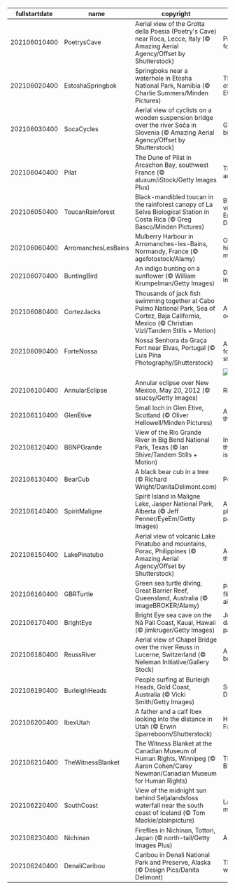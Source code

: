 |fullstartdate|name|copyright|title|image|
|--|--|--|--|--|
202106010400|PoetrysCave|Aerial view of the Grotta della Poesia (Poetry's Cave) near Roca, Lecce, Italy (© Amazing Aerial Agency/Offset by Shutterstock)|Pretty poetic for a pit|![](/en-CA/2021/06/202106010400PoetrysCave.jpg)|
202106020400|EstoshaSpringbok|Springboks near a waterhole in Etosha National Park, Namibia (© Charlie Summers/Minden Pictures)|The dry days of winter in Etosha|![](/en-CA/2021/06/202106020400EstoshaSpringbok.jpg)|
202106030400|SocaCycles|Aerial view of cyclists on a wooden suspension bridge over the river Soča in Slovenia (© Amazing Aerial Agency/Offset by Shutterstock)|Get on your bike and ride|![](/en-CA/2021/06/202106030400SocaCycles.jpg)|
202106040400|Pilat|The Dune of Pilat in Arcachon Bay, southwest France (© aluxum/iStock/Getty Images Plus)|Through thick and thin|![](/en-CA/2021/06/202106040400Pilat.jpg)|
202106050400|ToucanRainforest|Black-mandibled toucan in the rainforest canopy of La Selva Biological Station in Costa Rica (© Greg Basco/Minden Pictures)|Bird’s-eye view on World Environment Day|![](/en-CA/2021/06/202106050400ToucanRainforest.jpg)|
202106060400|ArromanchesLesBains|Mulberry Harbour in Arromanches-les-Bains, Normandy, France (© agefotostock/Alamy)|On this shore, history was made|![](/en-CA/2021/06/202106060400ArromanchesLesBains.jpg)|
202106070400|BuntingBird|An indigo bunting on a sunflower (© William Krumpelman/Getty Images)|Dressed to impress|![](/en-CA/2021/06/202106070400BuntingBird.jpg)|
202106080400|CortezJacks|Thousands of jack fish swimming together at Cabo Pulmo National Park, Sea of Cortez, Baja California, Mexico (© Christian Vizl/Tandem Stills + Motion)|A day for our oceans|![](/en-CA/2021/06/202106080400CortezJacks.jpg)|
202106090400|ForteNossa|Nossa Senhora da Graça Fort near Elvas, Portugal (© Luis Pina Photography/Shutterstock)|A Portuguese fort takes a star turn|![](/en-CA/2021/06/202106090400ForteNossa.jpg)|
||||![](/en-CA/2021/06/.jpg)|
202106100400|AnnularEclipse|Annular eclipse over New Mexico, May 20, 2012 (© ssucsy/Getty Images)|Ring of fire|![](/en-CA/2021/06/202106100400AnnularEclipse.jpg)|
202106110400|GlenEtive|Small loch in Glen Etive, Scotland (© Oliver Hellowell/Minden Pictures)|An island in the Highlands|![](/en-CA/2021/06/202106110400GlenEtive.jpg)|
202106120400|BBNPGrande|View of the Rio Grande River in Big Bend National Park, Texas (© Ian Shive/Tandem Stills + Motion)|In Texas, even the riverbend is big|![](/en-CA/2021/06/202106120400BBNPGrande.jpg)|
202106130400|BearCub|A black bear cub in a tree (© Richard Wright/DanitaDelimont.com)|Peek-a-boo!|![](/en-CA/2021/06/202106130400BearCub.jpg)|
202106140400|SpiritMaligne|Spirit Island in Maligne Lake, Jasper National Park, Alberta (© Jeff Penner/EyeEm/Getty Images)|A photographer’s paradise|![](/en-CA/2021/06/202106140400SpiritMaligne.jpg)|
202106150400|LakePinatubo|Aerial view of volcanic Lake Pinatubo and mountains, Porac, Philippines (© Amazing Aerial Agency/Offset by Shutterstock)|Are you older than this lake?|![](/en-CA/2021/06/202106150400LakePinatubo.jpg)|
202106160400|GBRTurtle|Green sea turtle diving, Great Barrier Reef, Queensland, Australia (© imageBROKER/Alamy)|Put your flippers in the air…|![](/en-CA/2021/06/202106160400GBRTurtle.jpg)|
202106170400|BrightEye|Bright Eye sea cave on the Nā Pali Coast, Kauai, Hawaii (© jimkruger/Getty Images)|Just another day in paradise|![](/en-CA/2021/06/202106170400BrightEye.jpg)|
202106180400|ReussRiver|Aerial view of Chapel Bridge over the river Reuss in Lucerne, Switzerland (© Neleman Initiative/Gallery Stock)|A Swiss city of bridges|![](/en-CA/2021/06/202106180400ReussRiver.jpg)|
202106190400|BurleighHeads|People surfing at Burleigh Heads, Gold Coast, Australia (© Vicki Smith/Getty Images)|Surf's up—Down Under|![](/en-CA/2021/06/202106190400BurleighHeads.jpg)|
202106200400|IbexUtah|A father and a calf Ibex looking into the distance in Utah (© Erwin Sparreboom/Shutterstock)|Happy Father's Day|![](/en-CA/2021/06/202106200400IbexUtah.jpg)|
202106210400|TheWitnessBlanket|The Witness Blanket at the Canadian Museum of Human Rights, Winnipeg (© Aaron Cohen/Carey Newman/Canadian Museum for Human Rights)|The Witness Blanket|![](/en-CA/2021/06/202106210400TheWitnessBlanket.jpg)|
202106220400|SouthCoast|View of the midnight sun behind Seljalandsfoss waterfall near the south coast of Iceland (© Tom Mackie/plainpicture)|Land of the midnight sun|![](/en-CA/2021/06/202106220400SouthCoast.jpg)|
202106230400|Nichinan|Fireflies in Nichinan, Tottori, Japan (© north-tail/Getty Images Plus)|A firefly frolic|![](/en-CA/2021/06/202106230400Nichinan.jpg)|
202106240400|DenaliCaribou|Caribou in Denali National Park and Preserve, Alaska (© Design Pics/Danita Delimont)|The call of the wild in Alaska|![](/en-CA/2021/06/202106240400DenaliCaribou.jpg)|
